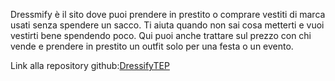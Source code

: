 Dressmify è il sito dove puoi prendere in prestito o comprare vestiti di marca usati senza spendere un sacco. Ti aiuta quando non sai cosa metterti e vuoi vestirti bene spendendo poco. Qui puoi anche trattare sul prezzo con chi vende e prendere in prestito un outfit solo per una festa o un evento.

Link alla repository github:[DressifyTEP](https://github.com/Miftarve/DressifyTEP.git)
